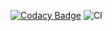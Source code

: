 [![Codacy Badge](https://app.codacy.com/project/badge/Grade/a91a70a6b27646f49acd28cd20cd6208)](https://www.codacy.com/gh/stepin104873/ROT13-cryptography/dashboard?utm_source=github.com&amp;utm_medium=referral&amp;utm_content=stepin104873/ROT13-cryptography&amp;utm_campaign=Badge_Grade)
![CI](https://github.com/stepin104873/ROT13-cryptography/workflows/CI/badge.svg)
